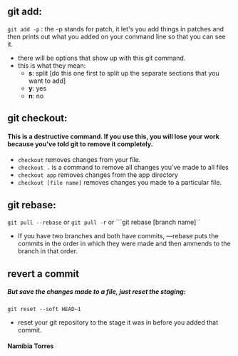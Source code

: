 ## git add:

```git add -p``` : the -p stands for patch, it let's you add things in patches and then prints out what you added on your command line so that you can see it.

* there will be options that show up with this git command.
* this is what they mean:
  * **s**: split [do this one first to split up the separate sections that you want to add]
  * **y**: yes
  * **n**: no

## git checkout:

#### This is a destructive command. If you use this, you will lose your work because you've told git to remove it completely.

* ```checkout``` removes changes from your file.
* ```checkout .``` is a command to remove all changes you've made to all files
* ```checkout app``` removes changes from the app directory
* ```checkout [file name]``` removes changes you made to a particular file.



## git rebase:

```git pull --rebase```  or ```git pull -r```  or ```git rebase [branch name]``

* If you have two branches and both have commits, —rebase puts the commits in the order in which they were made and then ammends to the branch in that order.


## revert a commit

##### But save the changes made to a file, just reset the staging:

```git reset --soft HEAD~1```

* reset your git repository to the stage it was in before you added that commit.

#### Namibia Torres

